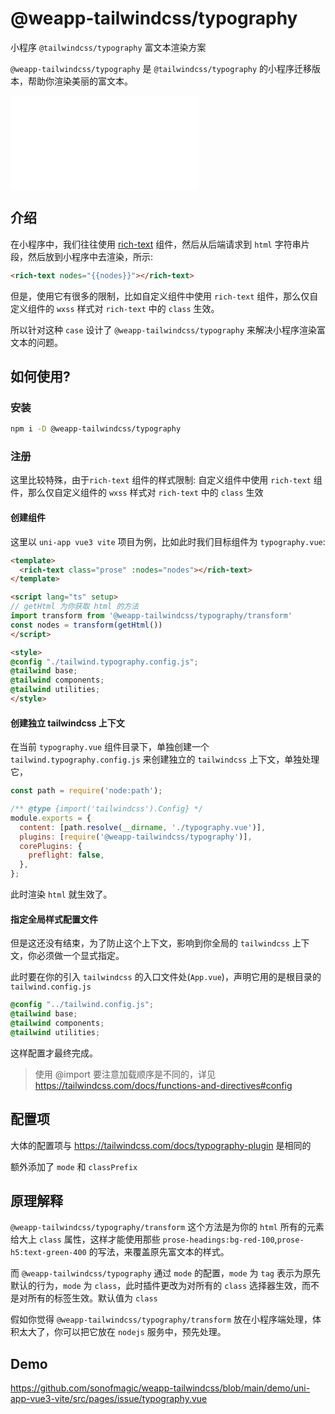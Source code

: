 # @weapp-tailwindcss/typography

小程序 `@tailwindcss/typography` 富文本渲染方案

`@weapp-tailwindcss/typography` 是 `@tailwindcss/typography` 的小程序迁移版本，帮助你渲染美丽的富文本。

<iframe src="//player.bilibili.com/player.html?aid=751356751&bvid=BV16k4y1S7nY&cid=1408037969&p=1&autoplay=0" scrolling="no" border="0" frameborder="no" framespacing="0" allowfullscreen="true"> </iframe>

## 介绍

在小程序中，我们往往使用 [rich-text](https://developers.weixin.qq.com/miniprogram/dev/component/rich-text.html) 组件，然后从后端请求到 `html` 字符串片段，然后放到小程序中去渲染，所示:

```html
<rich-text nodes="{{nodes}}"></rich-text>
```

但是，使用它有很多的限制，比如自定义组件中使用 `rich-text` 组件，那么仅自定义组件的 `wxss` 样式对 `rich-text` 中的 `class` 生效。

所以针对这种 `case` 设计了 `@weapp-tailwindcss/typography` 来解决小程序渲染富文本的问题。

## 如何使用?

### 安装

```sh npm2yarn
npm i -D @weapp-tailwindcss/typography
```

### 注册

这里比较特殊，由于`rich-text` 组件的样式限制: 自定义组件中使用 `rich-text` 组件，那么仅自定义组件的 `wxss` 样式对 `rich-text` 中的 `class` 生效

#### 创建组件

这里以 `uni-app vue3 vite` 项目为例，比如此时我们目标组件为 `typography.vue`:

```html
<template>
  <rich-text class="prose" :nodes="nodes"></rich-text>
</template>

<script lang="ts" setup>
// getHtml 为你获取 html 的方法
import transform from '@weapp-tailwindcss/typography/transform'
const nodes = transform(getHtml()) 
</script>

<style>
@config "./tailwind.typography.config.js";
@tailwind base;
@tailwind components;
@tailwind utilities;
</style>
```

#### 创建独立 tailwindcss 上下文

在当前 `typography.vue` 组件目录下，单独创建一个 `tailwind.typography.config.js` 来创建独立的 `tailwindcss` 上下文，单独处理它，

```js
const path = require('node:path');

/** @type {import('tailwindcss').Config} */
module.exports = {
  content: [path.resolve(__dirname, './typography.vue')],
  plugins: [require('@weapp-tailwindcss/typography')],
  corePlugins: {
    preflight: false,
  },
};
```

此时渲染 `html` 就生效了。

#### 指定全局样式配置文件

但是这还没有结束，为了防止这个上下文，影响到你全局的 `tailwindcss` 上下文，你必须做一个显式指定。

此时要在你的引入 `tailwindcss` 的入口文件处(`App.vue`)，声明它用的是根目录的 `tailwind.config.js`

```css
@config "../tailwind.config.js";
@tailwind base;
@tailwind components;
@tailwind utilities;
```

这样配置才最终完成。

> 使用 @import 要注意加载顺序是不同的，详见 <https://tailwindcss.com/docs/functions-and-directives#config>

## 配置项

大体的配置项与 <https://tailwindcss.com/docs/typography-plugin> 是相同的

额外添加了 `mode` 和 `classPrefix`

## 原理解释

`@weapp-tailwindcss/typography/transform` 这个方法是为你的 `html` 所有的元素给大上 `class` 属性，这样才能使用那些 `prose-headings:bg-red-100`,`prose-h5:text-green-400` 的写法，来覆盖原先富文本的样式。

而 `@weapp-tailwindcss/typography` 通过 `mode` 的配置，`mode` 为 `tag` 表示为原先默认的行为，`mode` 为 `class`，此时插件更改为对所有的 `class` 选择器生效，而不是对所有的标签生效。默认值为 `class`

假如你觉得 `@weapp-tailwindcss/typography/transform` 放在小程序端处理，体积太大了，你可以把它放在 `nodejs` 服务中，预先处理。

## Demo

<https://github.com/sonofmagic/weapp-tailwindcss/blob/main/demo/uni-app-vue3-vite/src/pages/issue/typography.vue>
